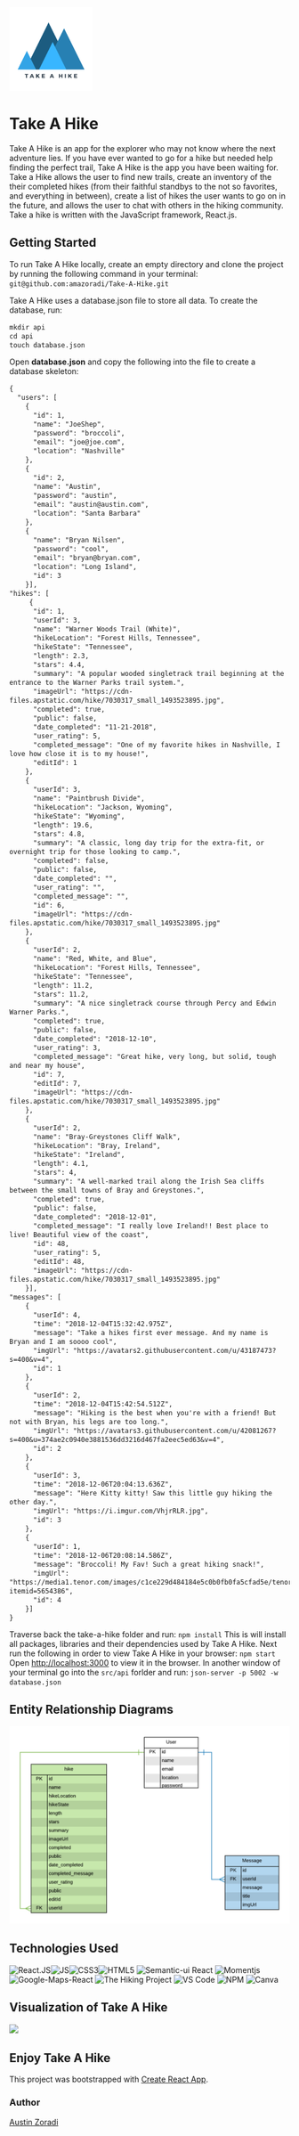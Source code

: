 <img src="src/img/Take-a-Hike-Logo.png" alt="Take a Hike" width=150 >

# Take A Hike

Take A Hike is an app for the explorer who may not know where the next adventure lies. If you have ever wanted to go for a hike but needed help finding the perfect trail, Take A Hike is the app you have been waiting for. Take a Hike allows the user to find new trails, create an inventory of the their completed hikes (from their faithful standbys to the not so favorites, and everything in between), create a list of hikes the user wants to go on in the future,  and allows the user to chat with others in the hiking community.
Take a hike is written with the JavaScript framework, React.js.

## Getting Started
To run Take A Hike locally, create an empty directory and clone the project by running the following command in your terminal: ``` git@github.com:amazoradi/Take-A-Hike.git```

Take A Hike uses a database.json file to store all data. To create the database, run:
```
mkdir api
cd api
touch database.json
```
Open **database.json** and copy the following into the file to create a database skeleton:
```
{
  "users": [
    {
      "id": 1,
      "name": "JoeShep",
      "password": "broccoli",
      "email": "joe@joe.com",
      "location": "Nashville"
    },
    {
      "id": 2,
      "name": "Austin",
      "password": "austin",
      "email": "austin@austin.com",
      "location": "Santa Barbara"
    },
    {
      "name": "Bryan Nilsen",
      "password": "cool",
      "email": "bryan@bryan.com",
      "location": "Long Island",
      "id": 3
    }],
"hikes": [
     {
      "id": 1,
      "userId": 3,
      "name": "Warner Woods Trail (White)",
      "hikeLocation": "Forest Hills, Tennessee",
      "hikeState": "Tennessee",
      "length": 2.3,
      "stars": 4.4,
      "summary": "A popular wooded singletrack trail beginning at the entrance to the Warner Parks trail system.",
      "imageUrl": "https://cdn-files.apstatic.com/hike/7030317_small_1493523895.jpg",
      "completed": true,
      "public": false,
      "date_completed": "11-21-2018",
      "user_rating": 5,
      "completed_message": "One of my favorite hikes in Nashville, I love how close it is to my house!",
      "editId": 1
    },
    {
      "userId": 3,
      "name": "Paintbrush Divide",
      "hikeLocation": "Jackson, Wyoming",
      "hikeState": "Wyoming",
      "length": 19.6,
      "stars": 4.8,
      "summary": "A classic, long day trip for the extra-fit, or overnight trip for those looking to camp.",
      "completed": false,
      "public": false,
      "date_completed": "",
      "user_rating": "",
      "completed_message": "",
      "id": 6,
      "imageUrl": "https://cdn-files.apstatic.com/hike/7030317_small_1493523895.jpg"
    },
    {
      "userId": 2,
      "name": "Red, White, and Blue",
      "hikeLocation": "Forest Hills, Tennessee",
      "hikeState": "Tennessee",
      "length": 11.2,
      "stars": 11.2,
      "summary": "A nice singletrack course through Percy and Edwin Warner Parks.",
      "completed": true,
      "public": false,
      "date_completed": "2018-12-10",
      "user_rating": 3,
      "completed_message": "Great hike, very long, but solid, tough and near my house",
      "id": 7,
      "editId": 7,
      "imageUrl": "https://cdn-files.apstatic.com/hike/7030317_small_1493523895.jpg"
    },
    {
      "userId": 2,
      "name": "Bray-Greystones Cliff Walk",
      "hikeLocation": "Bray, Ireland",
      "hikeState": "Ireland",
      "length": 4.1,
      "stars": 4,
      "summary": "A well-marked trail along the Irish Sea cliffs between the small towns of Bray and Greystones.",
      "completed": true,
      "public": false,
      "date_completed": "2018-12-01",
      "completed_message": "I really love Ireland!! Best place to live! Beautiful view of the coast",
      "id": 48,
      "user_rating": 5,
      "editId": 48,
      "imageUrl": "https://cdn-files.apstatic.com/hike/7030317_small_1493523895.jpg"
    }],
"messages": [
    {
      "userId": 4,
      "time": "2018-12-04T15:32:42.975Z",
      "message": "Take a hikes first ever message. And my name is Bryan and I am soooo cool",
      "imgUrl": "https://avatars2.githubusercontent.com/u/43187473?s=400&v=4",
      "id": 1
    },
    {
      "userId": 2,
      "time": "2018-12-04T15:42:54.512Z",
      "message": "Hiking is the best when you're with a friend! But not with Bryan, his legs are too long.",
      "imgUrl": "https://avatars3.githubusercontent.com/u/42081267?s=400&u=374ae2c0940e3881536dd3216d467fa2eec5ed63&v=4",
      "id": 2
    },
    {
      "userId": 3,
      "time": "2018-12-06T20:04:13.636Z",
      "message": "Here Kitty kitty! Saw this little guy hiking the other day.",
      "imgUrl": "https://i.imgur.com/VhjrRLR.jpg",
      "id": 3
    },
    {
      "userId": 1,
      "time": "2018-12-06T20:08:14.586Z",
      "message": "Broccoli! My Fav! Such a great hiking snack!",
      "imgUrl": "https://media1.tenor.com/images/c1ce229d484184e5c0b0fb0fa5cfad5e/tenor.gif?itemid=5654386",
      "id": 4
    }]
}
```

Traverse back the take-a-hike folder and run: ```npm install```
This is will install all packages, libraries and their dependencies used by Take A Hike.
Next  run the following in order to view Take A Hike in your browser: ```npm start```
Open [http://localhost:3000]( http://localhost:3000) to view it in the browser.
In another window of your terminal go into the ```src/api``` forlder and run: ```json-server -p 5002 -w database.json```

## Entity Relationship Diagrams
<img src="src/img/Take%20A%20Hike.png" >

## Technologies Used
<img src="https://cdn4.iconfinder.com/data/icons/logos-3/600/React.js_logo-128.png" alt='React.JS' width=100><img src="https://www.schemecolor.com/wp-content/uploads/javascript-logo.png" alt='JS' width=100><img src="http://www.myiconfinder.com/uploads/iconsets/256-256-8b61de4c84033266e15317a6eb9fda2d-css3.png" alt='CSS3' width=100><img src="https://www.w3.org/html/logo/downloads/HTML5_Logo_256.png" alt='HTML5' width=100>
<img src="https://react.semantic-ui.com/logo.png" alt='Semantic-ui React' width=100>
<img src="https://www.bootcdn.cn/assets/img/momentjs.svg?1541408619167" alt='Momentjs' width=100>
<img src="https://www.google.com/images/branding/product/2x/maps_96in128dp.png" alt='Google-Maps-React' width=100>
<img src="https://site-images.similarcdn.com/url?url=https%3A%2F%2Flh3.googleusercontent.com%2FWEcmkSnm_lH7VwRC-r4O1b2bGMeDusyVEBKuDpfFu8lR3TC-Dzd7YP9Uw8YP_zvp4O4%3Dw256&h=6765243021399790723" alt='The Hiking Project' width=100>
<img src="https://dashboard.snapcraft.io/site_media/appmedia/2018/07/code-256px_yXmjUSe.png" alt='VS Code' width=100>
<img src="https://cdn.rawgit.com/npm/logos/31945b5c/npm%20square/n-64.png" alt='NPM' width=100>
<img src="https://lh3.googleusercontent.com/HxaWoP7_9DZnmC3jzt6E4mHAupAHN2rzwnI2MgLvHGi_O4qPxIK8Ah3n5fAL0u0Nfuu5o1LdnA=w128-h128-e365" alt='Canva' width=100>

## Visualization of Take A Hike

![](src/img/takeAHikeDemo.gif)

## Enjoy Take A Hike 
This project was bootstrapped with [Create React App](https://github.com/facebook/create-react-app).
### Author
[Austin Zoradi](https://github.com/amazoradi)
